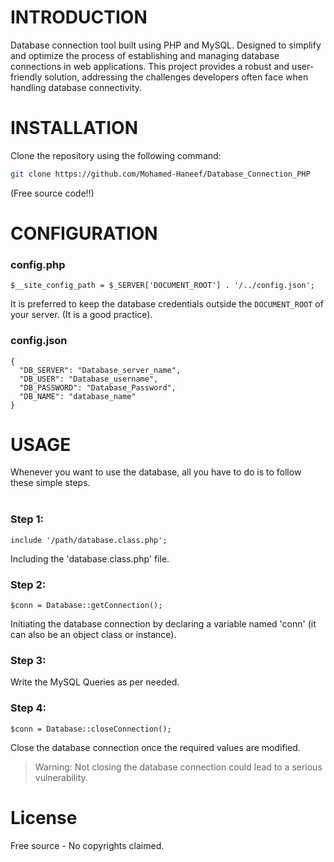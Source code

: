 # INTRODUCTION
Database connection tool built using PHP and MySQL. Designed to simplify and optimize the process of establishing and managing database connections in web applications.
This project provides a robust and user-friendly solution, addressing the challenges developers often face when handling database connectivity.
# INSTALLATION

Clone the repository using the following command:

```bash
git clone https://github.com/Mohamed-Haneef/Database_Connection_PHP  
```
(Free source code!!)

# CONFIGURATION
### config.php
    $__site_config_path = $_SERVER['DOCUMENT_ROOT'] . '/../config.json';
It is preferred to keep the database credentials outside the `DOCUMENT_ROOT` of your server. (It is a good practice).
### config.json
    {
      "DB_SERVER": "Database_server_name",
      "DB_USER": "Database_username",
      "DB_PASSWORD": "Database_Password",
      "DB_NAME": "database_name"
    }
# USAGE
Whenever you want to use the database, all you have to do is to follow these simple steps.<br><br>

### Step 1:
    include '/path/database.class.php';
Including the 'database.class.php' file.

### Step 2:
    $conn = Database::getConnection();
Initiating the database connection by declaring a variable named 'conn' (it can also be an object class or instance).

### Step 3:
Write the MySQL Queries as per needed.

### Step 4:
    $conn = Database::closeConnection();
Close the database connection once the required values are modified.
> Warning: Not closing the database connection could lead to a serious vulnerability.

# License
Free source - No copyrights claimed.
